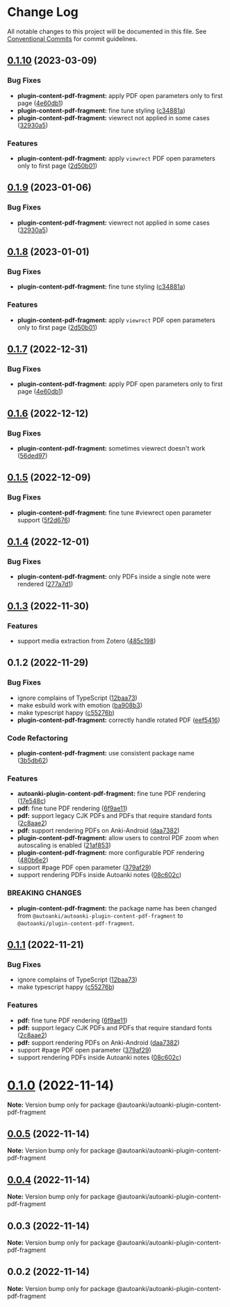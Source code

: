 # Change Log

All notable changes to this project will be documented in this file.
See [Conventional Commits](https://conventionalcommits.org) for commit guidelines.

## [0.1.10](https://github.com/chenlijun99/autoanki/compare/@autoanki/plugin-content-pdf-fragment@0.1.6...@autoanki/plugin-content-pdf-fragment@0.1.10) (2023-03-09)

### Bug Fixes

- **plugin-content-pdf-fragment:** apply PDF open parameters only to first page ([4e60db1](https://github.com/chenlijun99/autoanki/commit/4e60db1322c205663cd4191197ee06e122cc6ae0))
- **plugin-content-pdf-fragment:** fine tune styling ([c34881a](https://github.com/chenlijun99/autoanki/commit/c34881abbce155205aa2a833f0bd9cf1208ba214))
- **plugin-content-pdf-fragment:** viewrect not applied in some cases ([32930a5](https://github.com/chenlijun99/autoanki/commit/32930a5fb73971f9c448bacdad83079853dcd252))

### Features

- **plugin-content-pdf-fragment:** apply `viewrect` PDF open parameters only to first page ([2d50b01](https://github.com/chenlijun99/autoanki/commit/2d50b0102dc38be15ee05bd812669785cb7143aa))

## [0.1.9](https://github.com/chenlijun99/autoanki/compare/@autoanki/plugin-content-pdf-fragment@0.1.8...@autoanki/plugin-content-pdf-fragment@0.1.9) (2023-01-06)

### Bug Fixes

- **plugin-content-pdf-fragment:** viewrect not applied in some cases ([32930a5](https://github.com/chenlijun99/autoanki/commit/32930a5fb73971f9c448bacdad83079853dcd252))

## [0.1.8](https://github.com/chenlijun99/autoanki/compare/@autoanki/plugin-content-pdf-fragment@0.1.7...@autoanki/plugin-content-pdf-fragment@0.1.8) (2023-01-01)

### Bug Fixes

- **plugin-content-pdf-fragment:** fine tune styling ([c34881a](https://github.com/chenlijun99/autoanki/commit/c34881abbce155205aa2a833f0bd9cf1208ba214))

### Features

- **plugin-content-pdf-fragment:** apply `viewrect` PDF open parameters only to first page ([2d50b01](https://github.com/chenlijun99/autoanki/commit/2d50b0102dc38be15ee05bd812669785cb7143aa))

## [0.1.7](https://github.com/chenlijun99/autoanki/compare/@autoanki/plugin-content-pdf-fragment@0.1.6...@autoanki/plugin-content-pdf-fragment@0.1.7) (2022-12-31)

### Bug Fixes

- **plugin-content-pdf-fragment:** apply PDF open parameters only to first page ([4e60db1](https://github.com/chenlijun99/autoanki/commit/4e60db1322c205663cd4191197ee06e122cc6ae0))

## [0.1.6](https://github.com/chenlijun99/autoanki/compare/@autoanki/plugin-content-pdf-fragment@0.1.5...@autoanki/plugin-content-pdf-fragment@0.1.6) (2022-12-12)

### Bug Fixes

- **plugin-content-pdf-fragment:** sometimes viewrect doesn't work ([56ded97](https://github.com/chenlijun99/autoanki/commit/56ded976b45e2af3c4fe72d3740dd12e9db6f445))

## [0.1.5](https://github.com/chenlijun99/autoanki/compare/@autoanki/plugin-content-pdf-fragment@0.1.4...@autoanki/plugin-content-pdf-fragment@0.1.5) (2022-12-09)

### Bug Fixes

- **plugin-content-pdf-fragment:** fine tune #viewrect open parameter support ([5f2d676](https://github.com/chenlijun99/autoanki/commit/5f2d676fb32f7ef904be054bb946708675af54fd))

## [0.1.4](https://github.com/chenlijun99/autoanki/compare/@autoanki/plugin-content-pdf-fragment@0.1.3...@autoanki/plugin-content-pdf-fragment@0.1.4) (2022-12-01)

### Bug Fixes

- **plugin-content-pdf-fragment:** only PDFs inside a single note were rendered ([277a7d1](https://github.com/chenlijun99/autoanki/commit/277a7d19ee3c19871278c088f3bafd2beac74e47))

## [0.1.3](https://github.com/chenlijun99/autoanki/compare/@autoanki/plugin-content-pdf-fragment@0.1.2...@autoanki/plugin-content-pdf-fragment@0.1.3) (2022-11-30)

### Features

- support media extraction from Zotero ([485c198](https://github.com/chenlijun99/autoanki/commit/485c1987859f09f33e5c7b93dc806f248d96df60))

## 0.1.2 (2022-11-29)

### Bug Fixes

- ignore complains of TypeScript ([12baa73](https://github.com/chenlijun99/autoanki/commit/12baa73f8c0978317ad6049de2879dce618b00bd))
- make esbuild work with emotion ([ba908b3](https://github.com/chenlijun99/autoanki/commit/ba908b3137463bfaecfa20df4f7a91583a110b5b))
- make typescript happy ([c55276b](https://github.com/chenlijun99/autoanki/commit/c55276b20a80f1e34f723f8a07d6a78c88317b0a))
- **plugin-content-pdf-fragment:** correctly handle rotated PDF ([eef5416](https://github.com/chenlijun99/autoanki/commit/eef54160db1f07cdc4cef920dcf680d59f8882b8))

### Code Refactoring

- **plugin-content-pdf-fragment:** use consistent package name ([3b5db62](https://github.com/chenlijun99/autoanki/commit/3b5db62b24dd0e38e7358da8fc124a1dad823106))

### Features

- **autoanki-plugin-content-pdf-fragment:** fine tune PDF rendering ([17e548c](https://github.com/chenlijun99/autoanki/commit/17e548c40886d6d97a9c9c7e21d18ac5fb69b92d))
- **pdf:** fine tune PDF rendering ([6f9ae11](https://github.com/chenlijun99/autoanki/commit/6f9ae11b8143d1d5e9ff358fd995987ed6c4f492))
- **pdf:** support legacy CJK PDFs and PDFs that require standard fonts ([2c8aae2](https://github.com/chenlijun99/autoanki/commit/2c8aae28e98e0fd907862347d49e58f18bdf14cc))
- **pdf:** support rendering PDFs on Anki-Android ([daa7382](https://github.com/chenlijun99/autoanki/commit/daa7382b7f620d06ac09cdceaf2aa7520e74454e))
- **plugin-content-pdf-fragment:** allow users to control PDF zoom when autoscaling is enabled ([21af853](https://github.com/chenlijun99/autoanki/commit/21af8539528b73d2a613cf48b24a53a829b43c84))
- **plugin-content-pdf-fragment:** more configurable PDF rendering ([480b6e2](https://github.com/chenlijun99/autoanki/commit/480b6e2ba4cb6662a507945f86b8bc24b23ddd93))
- support #page PDF open parameter ([379af29](https://github.com/chenlijun99/autoanki/commit/379af2927eee53df0bb8d007cda0813308c2c111))
- support rendering PDFs inside Autoanki notes ([08c602c](https://github.com/chenlijun99/autoanki/commit/08c602cb836c647c3b2b47daeea84e4a89c73674))

### BREAKING CHANGES

- **plugin-content-pdf-fragment:** the package name has been changed from
  `@autoanki/autoanki-plugin-content-pdf-fragment`
  to
  `@autoanki/plugin-content-pdf-fragment`.

## [0.1.1](https://github.com/chenlijun99/autoanki/compare/@autoanki/autoanki-plugin-content-pdf-fragment@0.1.0...@autoanki/autoanki-plugin-content-pdf-fragment@0.1.1) (2022-11-21)

### Bug Fixes

- ignore complains of TypeScript ([12baa73](https://github.com/chenlijun99/autoanki/commit/12baa73f8c0978317ad6049de2879dce618b00bd))
- make typescript happy ([c55276b](https://github.com/chenlijun99/autoanki/commit/c55276b20a80f1e34f723f8a07d6a78c88317b0a))

### Features

- **pdf:** fine tune PDF rendering ([6f9ae11](https://github.com/chenlijun99/autoanki/commit/6f9ae11b8143d1d5e9ff358fd995987ed6c4f492))
- **pdf:** support legacy CJK PDFs and PDFs that require standard fonts ([2c8aae2](https://github.com/chenlijun99/autoanki/commit/2c8aae28e98e0fd907862347d49e58f18bdf14cc))
- **pdf:** support rendering PDFs on Anki-Android ([daa7382](https://github.com/chenlijun99/autoanki/commit/daa7382b7f620d06ac09cdceaf2aa7520e74454e))
- support #page PDF open parameter ([379af29](https://github.com/chenlijun99/autoanki/commit/379af2927eee53df0bb8d007cda0813308c2c111))
- support rendering PDFs inside Autoanki notes ([08c602c](https://github.com/chenlijun99/autoanki/commit/08c602cb836c647c3b2b47daeea84e4a89c73674))

# [0.1.0](https://github.com/chenlijun99/autoanki/compare/@autoanki/autoanki-plugin-content-pdf-fragment@0.0.3...@autoanki/autoanki-plugin-content-pdf-fragment@0.1.0) (2022-11-14)

**Note:** Version bump only for package @autoanki/autoanki-plugin-content-pdf-fragment

## [0.0.5](https://github.com/chenlijun99/autoanki/compare/@autoanki/autoanki-plugin-content-pdf-fragment@0.0.3...@autoanki/autoanki-plugin-content-pdf-fragment@0.0.5) (2022-11-14)

**Note:** Version bump only for package @autoanki/autoanki-plugin-content-pdf-fragment

## [0.0.4](https://github.com/chenlijun99/autoanki/compare/@autoanki/autoanki-plugin-content-pdf-fragment@0.0.3...@autoanki/autoanki-plugin-content-pdf-fragment@0.0.4) (2022-11-14)

**Note:** Version bump only for package @autoanki/autoanki-plugin-content-pdf-fragment

## 0.0.3 (2022-11-14)

**Note:** Version bump only for package @autoanki/autoanki-plugin-content-pdf-fragment

## 0.0.2 (2022-11-14)

**Note:** Version bump only for package @autoanki/autoanki-plugin-content-pdf-fragment
